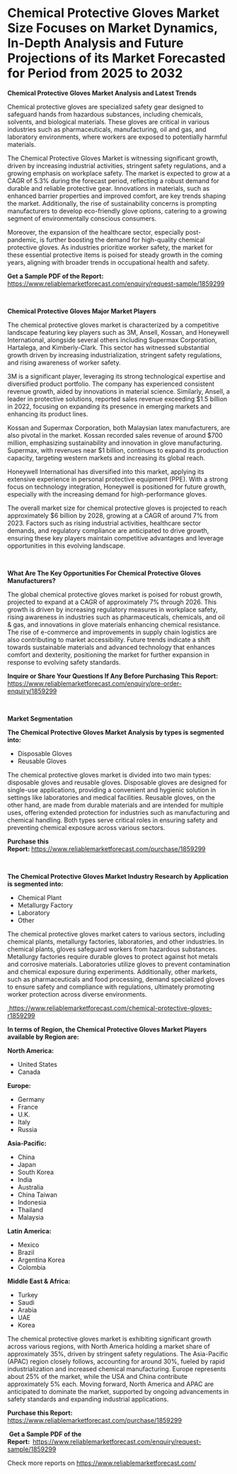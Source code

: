<p><h1>Chemical Protective Gloves Market Size Focuses on Market Dynamics, In-Depth Analysis and Future Projections of its Market Forecasted for Period from 2025 to 2032</h1></p><p><strong>Chemical Protective Gloves Market Analysis and Latest Trends</strong></p>
<p><p>Chemical protective gloves are specialized safety gear designed to safeguard hands from hazardous substances, including chemicals, solvents, and biological materials. These gloves are critical in various industries such as pharmaceuticals, manufacturing, oil and gas, and laboratory environments, where workers are exposed to potentially harmful materials.</p><p>The Chemical Protective Gloves Market is witnessing significant growth, driven by increasing industrial activities, stringent safety regulations, and a growing emphasis on workplace safety. The market is expected to grow at a CAGR of 5.3% during the forecast period, reflecting a robust demand for durable and reliable protective gear. Innovations in materials, such as enhanced barrier properties and improved comfort, are key trends shaping the market. Additionally, the rise of sustainability concerns is prompting manufacturers to develop eco-friendly glove options, catering to a growing segment of environmentally conscious consumers.</p><p>Moreover, the expansion of the healthcare sector, especially post-pandemic, is further boosting the demand for high-quality chemical protective gloves. As industries prioritize worker safety, the market for these essential protective items is poised for steady growth in the coming years, aligning with broader trends in occupational health and safety.</p></p>
<p><strong>Get a Sample PDF of the Report:&nbsp;</strong> <a href="https://www.reliablemarketforecast.com/enquiry/request-sample/1859299?utm_campaign=3200&utm_medium=2&utm_source=Github&utm_content=ia&utm_term=04042025&utm_id=chemical-protective-gloves">https://www.reliablemarketforecast.com/enquiry/request-sample/1859299</a></p>
<p>&nbsp;</p>
<p><strong>Chemical Protective Gloves Major Market Players</strong></p>
<p><p>The chemical protective gloves market is characterized by a competitive landscape featuring key players such as 3M, Ansell, Kossan, and Honeywell International, alongside several others including Supermax Corporation, Hartalega, and Kimberly-Clark. This sector has witnessed substantial growth driven by increasing industrialization, stringent safety regulations, and rising awareness of worker safety.</p><p>3M is a significant player, leveraging its strong technological expertise and diversified product portfolio. The company has experienced consistent revenue growth, aided by innovations in material science. Similarly, Ansell, a leader in protective solutions, reported sales revenue exceeding $1.5 billion in 2022, focusing on expanding its presence in emerging markets and enhancing its product lines.</p><p>Kossan and Supermax Corporation, both Malaysian latex manufacturers, are also pivotal in the market. Kossan recorded sales revenue of around $700 million, emphasizing sustainability and innovation in glove manufacturing. Supermax, with revenues near $1 billion, continues to expand its production capacity, targeting western markets and increasing its global reach.</p><p>Honeywell International has diversified into this market, applying its extensive experience in personal protective equipment (PPE). With a strong focus on technology integration, Honeywell is positioned for future growth, especially with the increasing demand for high-performance gloves.</p><p>The overall market size for chemical protective gloves is projected to reach approximately $6 billion by 2028, growing at a CAGR of around 7% from 2023. Factors such as rising industrial activities, healthcare sector demands, and regulatory compliance are anticipated to drive growth, ensuring these key players maintain competitive advantages and leverage opportunities in this evolving landscape.</p></p>
<p>&nbsp;</p>
<p><strong>What Are The Key Opportunities For Chemical Protective Gloves Manufacturers?</strong></p>
<p><p>The global chemical protective gloves market is poised for robust growth, projected to expand at a CAGR of approximately 7% through 2026. This growth is driven by increasing regulatory measures in workplace safety, rising awareness in industries such as pharmaceuticals, chemicals, and oil & gas, and innovations in glove materials enhancing chemical resistance. The rise of e-commerce and improvements in supply chain logistics are also contributing to market accessibility. Future trends indicate a shift towards sustainable materials and advanced technology that enhances comfort and dexterity, positioning the market for further expansion in response to evolving safety standards.</p></p>
<p><strong>Inquire or Share Your Questions If Any Before Purchasing This Report:</strong> <a href="https://www.reliablemarketforecast.com/enquiry/pre-order-enquiry/1859299?utm_campaign=3200&utm_medium=2&utm_source=Github&utm_content=ia&utm_term=04042025&utm_id=chemical-protective-gloves">https://www.reliablemarketforecast.com/enquiry/pre-order-enquiry/1859299</a></p>
<p>&nbsp;</p>
<p><strong>Market Segmentation</strong></p>
<p><strong>The Chemical Protective Gloves Market Analysis by types is segmented into:</strong></p>
<p><ul><li>Disposable Gloves</li><li>Reusable Gloves</li></ul></p>
<p><p>The chemical protective gloves market is divided into two main types: disposable gloves and reusable gloves. Disposable gloves are designed for single-use applications, providing a convenient and hygienic solution in settings like laboratories and medical facilities. Reusable gloves, on the other hand, are made from durable materials and are intended for multiple uses, offering extended protection for industries such as manufacturing and chemical handling. Both types serve critical roles in ensuring safety and preventing chemical exposure across various sectors.</p></p>
<p><strong>Purchase this Report:&nbsp;</strong><a href="https://www.reliablemarketforecast.com/purchase/1859299?utm_campaign=3200&utm_medium=2&utm_source=Github&utm_content=ia&utm_term=04042025&utm_id=chemical-protective-gloves">https://www.reliablemarketforecast.com/purchase/1859299</a></p>
<p>&nbsp;</p>
<p><strong>The Chemical Protective Gloves Market Industry Research by Application is segmented into:</strong></p>
<p><ul><li>Chemical Plant</li><li>Metallurgy Factory</li><li>Laboratory</li><li>Other</li></ul></p>
<p><p>The chemical protective gloves market caters to various sectors, including chemical plants, metallurgy factories, laboratories, and other industries. In chemical plants, gloves safeguard workers from hazardous substances. Metallurgy factories require durable gloves to protect against hot metals and corrosive materials. Laboratories utilize gloves to prevent contamination and chemical exposure during experiments. Additionally, other markets, such as pharmaceuticals and food processing, demand specialized gloves to ensure safety and compliance with regulations, ultimately promoting worker protection across diverse environments.</p></p>
<p><a href="https://www.reliablemarketforecast.com/chemical-protective-gloves-r1859299?utm_campaign=3200&utm_medium=2&utm_source=Github&utm_content=ia&utm_term=04042025&utm_id=chemical-protective-gloves">&nbsp;https://www.reliablemarketforecast.com/chemical-protective-gloves-r1859299</a></p>
<p><strong>In terms of Region, the Chemical Protective Gloves Market Players available by Region are:</strong></p>
<p>
    <p> <strong> North America: </strong>
        <ul>
            <li>United States</li>
            <li>Canada</li>
        </ul>
        </p> 
    <p> <strong> Europe: </strong>
        <ul>
            <li>Germany</li>
            <li>France</li>
            <li>U.K.</li>
            <li>Italy</li>
            <li>Russia</li>
        </ul>
        </p> 
    <p> <strong> Asia-Pacific: </strong>
        <ul>
            <li>China</li>
            <li>Japan</li>
            <li>South Korea</li>
            <li>India</li>
            <li>Australia</li>
            <li>China Taiwan</li>
            <li>Indonesia</li>
            <li>Thailand</li>
            <li>Malaysia</li>
        </ul>
        </p> 
    <p> <strong> Latin America: </strong>
        <ul>
            <li>Mexico</li>
            <li>Brazil</li>
            <li>Argentina Korea</li>
            <li>Colombia</li>
        </ul>
        </p> 
    <p> <strong> Middle East & Africa: </strong>
        <ul>
            <li>Turkey</li>
            <li>Saudi</li>
            <li>Arabia</li>
            <li>UAE</li>
            <li>Korea</li>
        </ul>
    </p>
    </p>
<p><p>The chemical protective gloves market is exhibiting significant growth across various regions, with North America holding a market share of approximately 35%, driven by stringent safety regulations. The Asia-Pacific (APAC) region closely follows, accounting for around 30%, fueled by rapid industrialization and increased chemical manufacturing. Europe represents about 25% of the market, while the USA and China contribute approximately 5% each. Moving forward, North America and APAC are anticipated to dominate the market, supported by ongoing advancements in safety standards and expanding industrial applications.</p></p>
<p><strong>Purchase this Report: </strong><a href="https://www.reliablemarketforecast.com/purchase/1859299?utm_campaign=3200&utm_medium=2&utm_source=Github&utm_content=ia&utm_term=04042025&utm_id=chemical-protective-gloves">https://www.reliablemarketforecast.com/purchase/1859299</a></p>
<p>&nbsp;<strong>Get a Sample PDF of the Report:&nbsp;&nbsp;</strong><a href="https://www.reliablemarketforecast.com/enquiry/request-sample/1859299?utm_campaign=3200&utm_medium=2&utm_source=Github&utm_content=ia&utm_term=04042025&utm_id=chemical-protective-gloves">https://www.reliablemarketforecast.com/enquiry/request-sample/1859299</a></p>
<p><strong></strong></p>
<p>Check more reports on <a href="https://www.reliablemarketforecast.com/?utm_campaign=3200&utm_medium=2&utm_source=Github&utm_content=ia&utm_term=04042025&utm_id=chemical-protective-gloves">https://www.reliablemarketforecast.com/</a></p>